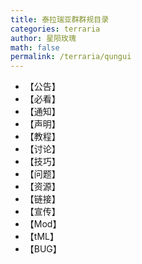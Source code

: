 ```yaml
---
title: 泰拉瑞亚群群规目录
categories: terraria
author: 星陨玫瑰
math: false
permalink: /terraria/qungui
---
```


- 【公告】
- 【必看】
- 【通知】
- 【声明】
- 【教程】
- 【讨论】
- 【技巧】
- 【问题】
- 【资源】
- 【链接】
- 【宣传】
- 【Mod】
- 【tML】
- 【BUG】

[gonggao]:      //baidu.com
[bikan]:        //baidu.com
